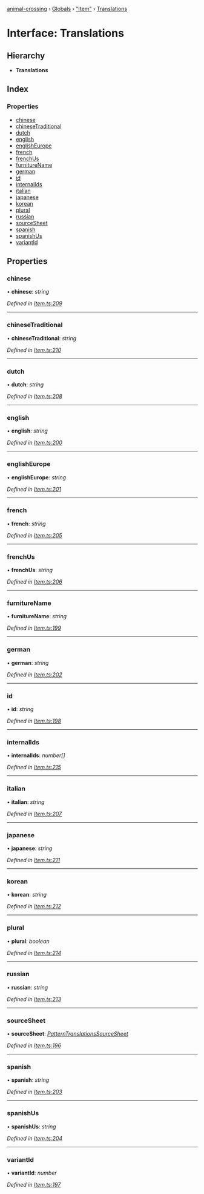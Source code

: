 [animal-crossing](../README.md) › [Globals](../globals.md) › ["Item"](../modules/_item_.md) › [Translations](_item_.translations.md)

# Interface: Translations

## Hierarchy

* **Translations**

## Index

### Properties

* [chinese](_item_.translations.md#chinese)
* [chineseTraditional](_item_.translations.md#chinesetraditional)
* [dutch](_item_.translations.md#dutch)
* [english](_item_.translations.md#english)
* [englishEurope](_item_.translations.md#englisheurope)
* [french](_item_.translations.md#french)
* [frenchUs](_item_.translations.md#frenchus)
* [furnitureName](_item_.translations.md#furniturename)
* [german](_item_.translations.md#german)
* [id](_item_.translations.md#id)
* [internalIds](_item_.translations.md#internalids)
* [italian](_item_.translations.md#italian)
* [japanese](_item_.translations.md#japanese)
* [korean](_item_.translations.md#korean)
* [plural](_item_.translations.md#plural)
* [russian](_item_.translations.md#russian)
* [sourceSheet](_item_.translations.md#sourcesheet)
* [spanish](_item_.translations.md#spanish)
* [spanishUs](_item_.translations.md#spanishus)
* [variantId](_item_.translations.md#variantid)

## Properties

###  chinese

• **chinese**: *string*

*Defined in [Item.ts:209](https://github.com/Norviah/animal-crossing/blob/1f4a387/module/types/Item.ts#L209)*

___

###  chineseTraditional

• **chineseTraditional**: *string*

*Defined in [Item.ts:210](https://github.com/Norviah/animal-crossing/blob/1f4a387/module/types/Item.ts#L210)*

___

###  dutch

• **dutch**: *string*

*Defined in [Item.ts:208](https://github.com/Norviah/animal-crossing/blob/1f4a387/module/types/Item.ts#L208)*

___

###  english

• **english**: *string*

*Defined in [Item.ts:200](https://github.com/Norviah/animal-crossing/blob/1f4a387/module/types/Item.ts#L200)*

___

###  englishEurope

• **englishEurope**: *string*

*Defined in [Item.ts:201](https://github.com/Norviah/animal-crossing/blob/1f4a387/module/types/Item.ts#L201)*

___

###  french

• **french**: *string*

*Defined in [Item.ts:205](https://github.com/Norviah/animal-crossing/blob/1f4a387/module/types/Item.ts#L205)*

___

###  frenchUs

• **frenchUs**: *string*

*Defined in [Item.ts:206](https://github.com/Norviah/animal-crossing/blob/1f4a387/module/types/Item.ts#L206)*

___

###  furnitureName

• **furnitureName**: *string*

*Defined in [Item.ts:199](https://github.com/Norviah/animal-crossing/blob/1f4a387/module/types/Item.ts#L199)*

___

###  german

• **german**: *string*

*Defined in [Item.ts:202](https://github.com/Norviah/animal-crossing/blob/1f4a387/module/types/Item.ts#L202)*

___

###  id

• **id**: *string*

*Defined in [Item.ts:198](https://github.com/Norviah/animal-crossing/blob/1f4a387/module/types/Item.ts#L198)*

___

###  internalIds

• **internalIds**: *number[]*

*Defined in [Item.ts:215](https://github.com/Norviah/animal-crossing/blob/1f4a387/module/types/Item.ts#L215)*

___

###  italian

• **italian**: *string*

*Defined in [Item.ts:207](https://github.com/Norviah/animal-crossing/blob/1f4a387/module/types/Item.ts#L207)*

___

###  japanese

• **japanese**: *string*

*Defined in [Item.ts:211](https://github.com/Norviah/animal-crossing/blob/1f4a387/module/types/Item.ts#L211)*

___

###  korean

• **korean**: *string*

*Defined in [Item.ts:212](https://github.com/Norviah/animal-crossing/blob/1f4a387/module/types/Item.ts#L212)*

___

###  plural

• **plural**: *boolean*

*Defined in [Item.ts:214](https://github.com/Norviah/animal-crossing/blob/1f4a387/module/types/Item.ts#L214)*

___

###  russian

• **russian**: *string*

*Defined in [Item.ts:213](https://github.com/Norviah/animal-crossing/blob/1f4a387/module/types/Item.ts#L213)*

___

###  sourceSheet

• **sourceSheet**: *[PatternTranslationsSourceSheet](../enums/_item_.patterntranslationssourcesheet.md)*

*Defined in [Item.ts:196](https://github.com/Norviah/animal-crossing/blob/1f4a387/module/types/Item.ts#L196)*

___

###  spanish

• **spanish**: *string*

*Defined in [Item.ts:203](https://github.com/Norviah/animal-crossing/blob/1f4a387/module/types/Item.ts#L203)*

___

###  spanishUs

• **spanishUs**: *string*

*Defined in [Item.ts:204](https://github.com/Norviah/animal-crossing/blob/1f4a387/module/types/Item.ts#L204)*

___

###  variantId

• **variantId**: *number*

*Defined in [Item.ts:197](https://github.com/Norviah/animal-crossing/blob/1f4a387/module/types/Item.ts#L197)*
